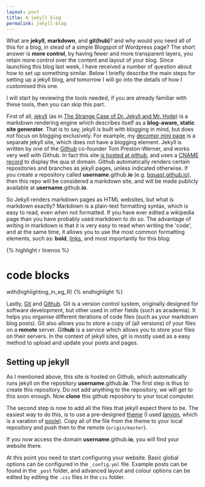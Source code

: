 ```yaml
---
layout: post
title: A jekyll blog
permalink: jekyll-blog
---
```

What are **jekyll**, **markdown**, and **git(hub)**?
and why would you need all of this for a blog, in stead of a simple Blogspot of Wordpress page?
The short answer is **more control**,
by having fewer and more transparent layers, you retain more control over the content and layout of your blog.
Since launching this blog last week,
I have received a number of question about how to set up something similar.
Below I briefly describe the main steps for setting up a jekyll blog,
and tomorrow I will go into the details of how I customised this one.

I will start by reviewing the tools needed, if you are already familiar with these tools, then you can skip this part.

First of all, [jekyll](http://jekyllrb.com/) (as in [The Strange Case of Dr. Jekyll and Mr. Hyde](http://en.wikipedia.org/wiki/Strange_Case_of_Dr_Jekyll_and_Mr_Hyde))
is a markdown rendering engine which describes itself as a **blog-aware, static site generator**.
That is to say, jekyll is built with blogging in mind, but does not focus on blogging exclusively.
For example, my [decompr mini page](http://qua.st/decompr) is a separate jekyll site, which does not have a blogging element.
Jekyll is written by one of the [Github](https://github.com/) co-founder Tom Preston-Werner, and works very well with Github.
In fact this site [is hosted at github](https://github.com/bquast/bquast.github.io/), and uses a [CNAME record](http://en.wikipedia.org/wiki/CNAME_record) to display the qua.st domain.
Github automatically renders certain repositories and branches as jekyll pages, unless indicated otherwise.
If you create a repository called **username**.github.**io** (e.g. [bquast.github.io](https://github.com/bquast/bquast.github.io)), then this repo will be considered a markdown site,
and will be made publicly available at **username**.github.**io**.

So Jekyll renders markdown pages as HTML websites, but what is markdown exactly?
Markdown is a plain-text formatting syntax, which is easy to read, even when not formatted.
If you have ever edited a wikipedia page  than you have probably used markdown to do so.
The advantage of writing in markdown is that it is very easy to read when writing the 'code',
and at the same time, it allows you to use the most common formatting elements, such as:
**bold**, [links](http://en.wikipedia.org/wiki/Hyperlinks), and most importantly for this blog:

{% highlight r linenos %}
# code blocks
with(highlighting_in_eg_R)
{% endhighlight %}

Lastly, [Git](http://git-scm.com/) and [Github](https://github.com/).
Git is a version control system, originally designed for software development,
but other used in other fields (such as academia).
It helps you organise different iterations of code files (such as your markdown blog posts).
Git also allows you to store a copy of (all versions) of your files on a **remote** server.
Git**hub** is a service which allows you to store your files on their servers.
In the context of jekyll sites, git is mostly used as a easy method to upload and update your posts and pages.

## Setting up jekyll
As I mentioned above, this site is hosted on Github, which automatically runs jekyll on the repository
**username**.github.**io**. The first step is thus to create this repository.
Do not add anything to the repository, we will get to this soon enough.
Now **clone** this github repository to your local computer.

The second step is now to add all the files that jekyll expect there to be. The easiest way to do this, is to use a pre-designed [theme](http://jekyllthemes.org/) (I used [lanyon](https://github.com/poole/lanyon), which is a varation of [poole](https://github.com/poole/poole)). Copy all of the file from the theme to your local repository and push then to the remote (`origin/master`).

If you now access the domain **username**.github.**io**, you will find your website there.

At this point you need to start configuring your website. Basic global options can be configured in the `_config.yml` file. Example posts can be found in the `_post` folder, and advanced layout and colour options can be edited by editing the `.css` files in the `css` folder.
